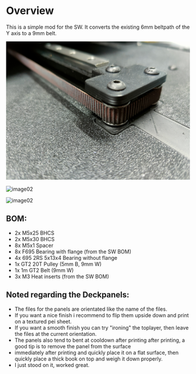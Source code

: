 # Overview

This is a simple mod for the SW. It converts the existing 6mm beltpath of the Y axis to a 9mm belt.

![image01](./images/image01.jpg "Usage")

![image02](./images/image02.jpg "Usage")

![image02](./images/image03.jpg "Usage")

## BOM:
* 2x M5x25 BHCS
* 2x M5x30 BHCS
* 8x M5x1 Spacer
* 8x F695 Bearing with flange (from the SW BOM)
* 4x 695 2RS 5x13x4 Bearing without flange
* 1x GT2 20T Pulley (5mm B, 9mm W)
* 1x 1m GT2 Belt (9mm W)
* 3x M3 Heat inserts (from the SW BOM)

## Noted regarding the Deckpanels:
* The files for the panels are orientated like the name of the files.
* If you want a nice finish i recommend to flip them upside down and print on a textured pei sheet.
* If you want a smooth finish you can try "ironing" the toplayer, then leave the files at the current orientation.
* The panels also tend to bent at cooldown after printing after printing, a good tip is to remove the panel from the surface 
* immediately after printing and quickly place it on a flat surface, then quickly place a thick book on top and weigh it down properly. 
* I just stood on it, worked great.